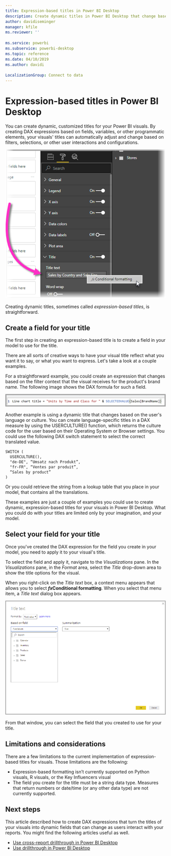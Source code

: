 ```yaml
---
title: Expression-based titles in Power BI Desktop
description: Create dynamic titles in Power BI Desktop that change based on programmatic expressions, using conditional programmatic formatting
author: davidiseminger
manager: kfile
ms.reviewer: ''

ms.service: powerbi
ms.subservice: powerbi-desktop
ms.topic: reference
ms.date: 04/10/2019
ms.author: davidi

LocalizationGroup: Connect to data
---
```

# Expression-based titles in Power BI Desktop

You can create dynamic, customized titles for your Power BI visuals. By creating DAX expressions based on fields, variables, or other programmatic elements, your visuals' titles can automatically adjust and change based on filters, selections, or other user interactions and configurations.

![Dynamic titles with DAX expressions](media/desktop-conditional-formatting-visual-titles/expression-based-title-01.png)

Creating dynamic titles, sometimes called *expression-based titles*, is straightforward. 

## Create a field for your title

The first step in creating an expression-based title is to create a field in your model to use for the title. 

There are all sorts of creative ways to have your visual title reflect what you want it to say, or what you want to express. Let's take a look at a couple examples.

For a straightforward example, you could create an expression that changes based on the filter context that the visual receives for the product's brand name. The following image shows the DAX formula for such a field.

![The Title text window](media/desktop-conditional-formatting-visual-titles/expression-based-title-02.png)

Another example is using a dynamic title that changes based on the user's language or culture. You can create language-specific titles in a DAX measure by using the USERCULTURE() function, which returns the culture code for the user based on their Operating System or Browser settings. You could use the following DAX switch statement to select the correct translated value. 

```
SWITCH (
  USERCULTURE(),
  "de-DE", “Umsatz nach Produkt”,
  "fr-FR", “Ventes par produit”,
  “Sales by product”
)
```

Or you could retrieve the string from a lookup table that you place in your model, that contains all the translations. 

These examples are just a couple of examples you could use to create dynamic, expression-based titles for your visuals in Power BI Desktop. What you could do with your titles are limited only by your imagination, and your model.


## Select your field for your title

Once you've created the DAX expression for the field you create in your model, you need to apply it to your visual's title.

To select the field and apply it, navigate to the *Visualizations* pane. In the *Visualizations* pane, in the *Format* area, select the *Title* drop-down area to show the title options for the visual. 

When you right-click on the *Title text* box, a context menu appears that allows you to select ***fx*Conditional formatting**. When you select that menu item, a *Title text* dialog box appears. 

![The Title text window](media/desktop-conditional-formatting-visual-titles/expression-based-title-02b.png)

From that window, you can select the field that you created to use for your title.

## Limitations and considerations

There are a few limitations to the current implementation of expression-based titles for visuals. Those limitations are the following:

* Expression-based formatting isn’t currently supported on Python visuals, R visuals, or the Key Influencers visual
* The field you create for the title must be a string data type. Measures that return numbers or date/time (or any other data type) are not currently supported.

## Next steps

This article described how to create DAX expressions that turn the titles of your visuals into dynamic fields that can change as users interact with your reports. You might find the following articles useful as well.

* [Use cross-report drillthrough in Power BI Desktop](desktop-cross-report-drill-through.md)
* [Use drillthrough in Power BI Desktop](desktop-drillthrough.md)